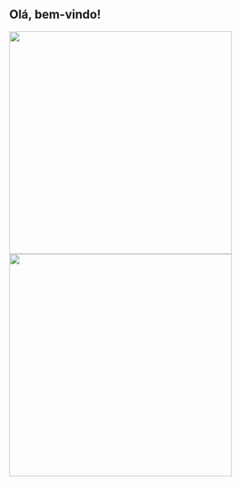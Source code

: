 ## Olá, bem-vindo!

<div>
  <a href="https://github.com/ArthurTrindade">
  <img  width="400em" src="https://github-readme-stats.vercel.app/api?username=ArthurTrindade&show_icons=true&theme=dracula&include_all_commits=true&count_private=true"/>
  <img width="400em" src="https://github-readme-stats.vercel.app/api/top-langs/?username=ArthurTrindade&layout=compact&langs_count=7&theme=dracula"/>
</div>

##

